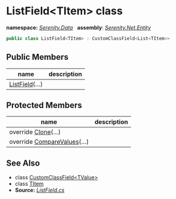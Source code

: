 # ListField&lt;TItem&gt; class
**namespace:** *[Serenity.Data](../README.md#serenity.data-namespace)*   **assembly**: *[Serenity.Net.Entity](../README.md)*

```csharp
public class ListField<TItem> : CustomClassField<List<TItem>>
```

## Public Members

| name | description |
| --- | --- |
| [ListField](ListField-1/ListField.md)(…) |  |

## Protected Members

| name | description |
| --- | --- |
| override [Clone](ListField-1/Clone.md)(…) |  |
| override [CompareValues](ListField-1/CompareValues.md)(…) |  |

## See Also

* class [CustomClassField&lt;TValue&gt;](CustomClassField-1.md)
* class [TItem](../Serenity.Net.Entity/ListField-1.TItem.md)
* **Source:** *[ListField.cs](https://github.com/serenity-is/Serenity/blob/master/src/Serenity.Net.Entity/FieldTypes/ListField.cs)*